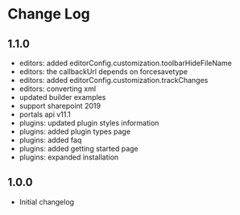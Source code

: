 # Change Log

## 1.1.0
- editors: added editorConfig.customization.toolbarHideFileName
- editors: the callbackUrl depends on forcesavetype
- editors: added editorConfig.customization.trackChanges
- editors: converting xml
- updated builder examples
- support sharepoint 2019
- portals api v11.1
- plugins: updated plugin styles information
- plugins: added plugin types page
- plugins: added faq
- plugins: added getting started page
- plugins: expanded installation

## 1.0.0
- Initial changelog